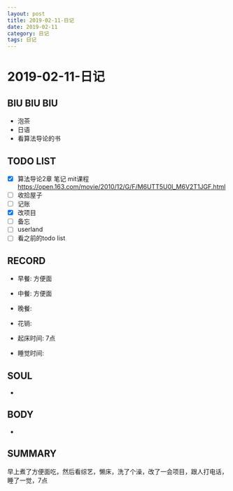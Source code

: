 ```yaml
---
layout: post
title: 2019-02-11-日记
date: 2019-02-11
category: 日记
tags: 日记
---
```

# 2019-02-11-日记
## BIU BIU BIU
- 泡茶
- 日语
- 看算法导论的书
 
## TODO LIST
- [x] 算法导论2章 笔记 mit课程 https://open.163.com/movie/2010/12/G/F/M6UTT5U0I_M6V2T1JGF.html
- [ ] 收拾屋子
- [ ] 记账
- [x] 改项目
- [ ] 备忘
- [ ] userland
- [ ] 看之前的todo list
 
## RECORD
- 早餐:  方便面
- 中餐:  方便面
- 晚餐:  
 
- 花销:  
 
- 起床时间:  7点
- 睡觉时间:  
 
## SOUL
- 
 
## BODY
- 
 
## SUMMARY
 
 早上煮了方便面吃，然后看综艺，懒床，洗了个澡，改了一会项目，跟人打电话，睡了一觉，7点

